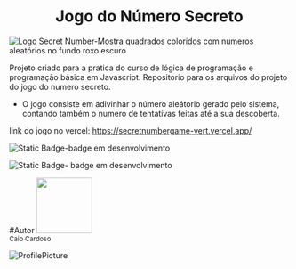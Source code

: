 <h1 align="center"> Jogo do Número Secreto </h1>

![Logo Secret Number-Mostra quadrados coloridos com numeros aleatórios no fundo roxo escuro](https://github.com/user-attachments/assets/c957cc86-e800-4537-98ff-d5d3e4927167)


Projeto criado para a pratica do curso de lógica de programação e programação básica em Javascript.
Repositorio para os arquivos do projeto do jogo do numero secreto.

* O jogo consiste em adivinhar o número aleátorio gerado pelo sistema, contando também o numero de tentativas feitas até a sua descoberta.


link do jogo no vercel: https://secretnumbergame-vert.vercel.app/


![Static Badge-badge em desenvolvimento](https://img.shields.io/badge/%20Desenvolvimento-Javascript-blue) <p>
![Static Badge- badge em desenvolvimento](https://img.shields.io/badge/%20Status%20do%20Projeto-Em%20desenvolvimento-blue)

#Autor
[<img loading="lazy" src="(https://github.com/user-attachments/assets/d668fc31-93e3-42db-85e6-5205b6f2574e)" width=100><br><sub>Caio Cardoso</sub>](https://linkedin.com/in/caio-cardoso-farias-it) <p>

![ProfilePicture](https://github.com/user-attachments/assets/d668fc31-93e3-42db-85e6-5205b6f2574e)
